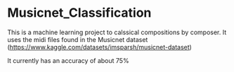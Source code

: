 # Musicnet_Classification

This is a machine learning project to calssical compositions by composer. 
It uses the midi files found in the Musicnet dataset (https://www.kaggle.com/datasets/imsparsh/musicnet-dataset)

It currently has an accuracy of about 75%
